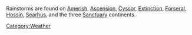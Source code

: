 Rainstorms are found on [Amerish](Amerish.md),
[Ascension](Ascension.md), [Cyssor](Cyssor.md),
[Extinction](Extinction.md), [Forseral](Forseral.md),
[Hossin](Hossin.md), [Searhus](Searhus.md), and the
three [Sanctuary](Sanctuary.md) continents.

[Category:Weather](Category:Weather.md)
